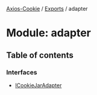 [Axios-Cookie](../README.md) / [Exports](../modules.md) / adapter

# Module: adapter

## Table of contents

### Interfaces

- [ICookieJarAdapter](../interfaces/adapter.ICookieJarAdapter.md)
